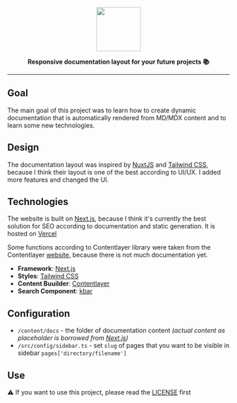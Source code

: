 <a href="https://docsum.vercel.app">
  <p align="center">
    <img height=100 src="https://user-images.githubusercontent.com/43939822/173812748-01d7a710-5255-40c7-8660-25cd9355cc02.svg"/>
  </p>
</a>
<p align="center">
  <strong>Responsive documentation layout for your future projects 📚</strong>
</p>

---

## Goal

The main goal of this project was to learn how to create dynamic documentation that is automatically rendered from MD/MDX content and to learn some new technologies.

## Design

The documentation layout was inspired by [NuxtJS](https://nuxtjs.org/) and [Tailwind CSS](https://tailwindcss.com/), because I think their layout is one of the best according to UI/UX. I added more features and changed the UI.

## Technologies

The website is built on [Next.js](https://nextjs.org/), because I think it's currently the best solution for SEO according to documentation and static generation. It is hosted on [Vercel](https://vercel.com/)

Some functions according to Contentlayer library were taken from the Contentlayer [website](https://www.contentlayer.dev/), because there is not much documentation yet.

- **Framework**: [Next.js](https://nextjs.org/)
- **Styles**: [Tailwind CSS](https://tailwindcss.com/)
- **Content Buuilder**: [Contentlayer](https://www.contentlayer.dev/)
- **Search Component**: [kbar](https://github.com/timc1/kbar)

## Configuration

- `/content/docs` - the folder of documentation content _(actual content as placeholder is borrowed from [Next.js](https://github.com/vercel/next.js/tree/canary/docs))_
- `/src/config/sidebar.ts` - set `slug` of pages that you want to be visible in sidebar `pages['directory/filename']`

## Use

⚠ If you want to use this project, please read the [LICENSE](https://github.com/ivenuss/docsum/blob/master/LICENSE.txt) first
